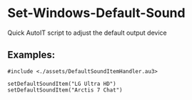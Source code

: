 # Set-Windows-Default-Sound
 Quick AutoIT script to adjust the default output device
## Examples:
```AutoIt3
#include <./assets/DefaultSoundItemHandler.au3>

setDefaultSoundItem("LG Ultra HD")
setDefaultSoundItem("Arctis 7 Chat")
```
